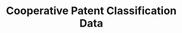---
layout: default
bigquery: https://console.cloud.google.com/bigquery?p=patents-public-data&d=cpc&page=dataset
citation: '“Cooperative Patent Classification” by the EPO and USPTO, for public use. '
contributors: EPO, USPTO
cost: None
description: Cooperative Patent Classification Data contains the scheme and definitions
  of the Cooperative Patent Classification system for classifying patent documents.
  The CPC is the result of a partnership between the EPO and the USPTO in their joint
  effort to develop a common, internationally compatible classification system for
  technical documents, in particular patent publications, which will be used by both
  offices in the patent granting process
documentation: https://www.cooperativepatentclassification.org/cpcSchemeAndDefinitions
last_edit: 04/13/2022, 03:14:13
location: https://www.cooperativepatentclassification.org/index
maintained_by: USPTO, EPO
schema_fields:
- titleFull
- title_part
- ipc_concordant
- application_references
- child_groups
- not_allocatable
- date_revised
- informativeReferences
- definition
- glossary
- children
- title_full
- breakdown_code
- status
- dateRevised
- level
- limitingReferences
- sizeCache
- additional_only
- residual_references
- limiting_references
- informative_references
- childGroups
- breakdownCode
- titlePart
- residualReferences
- notAllocatable
- synonyms
- applicationReferences
- parents
- symbol
- ipcConcordant
shortname: cooperative_patent_classification
tags:
- patents
- science
title: Cooperative Patent Classification Data
uuid: 984374a7-16e9-4b35-9445-458daceb01bf
---